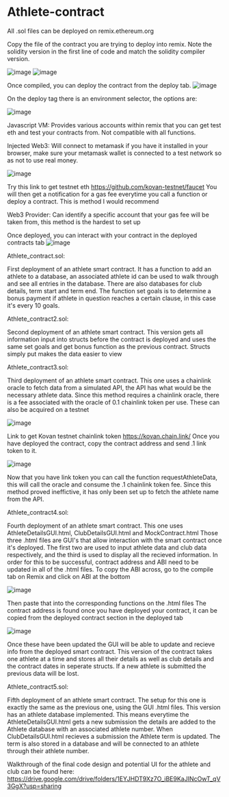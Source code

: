 # Athlete-contract

All .sol files can be deployed on remix.ethereum.org

Copy the file of the contract you are trying to deploy into remix. Note the solidity version in the first line of code and match the solidity compiler version. 

![image](https://user-images.githubusercontent.com/31867189/129259628-0208aa22-db93-49a3-b88f-57b27b63a668.png) ![image](https://user-images.githubusercontent.com/31867189/129259667-597fd8f3-1a23-45bd-8af5-24e4db2760e9.png)

Once compiled, you can deploy the contract from the deploy tab.
![image](https://user-images.githubusercontent.com/31867189/129259738-e151ad87-87e8-490f-b342-47501b01325e.png)

On the deploy tag there is an environment selector, the options are:

![image](https://user-images.githubusercontent.com/31867189/129259806-974f7b56-3f03-408c-be15-ee5513bfe8ee.png)

Javascript VM: Provides various accounts within remix that you can get test eth and test your contracts from. Not compatible with all functions.

Injected Web3: Will connect to metamask if you have it installed in your browser, make sure your metamask wallet is connected to a test network so as not to use real money.

![image](https://user-images.githubusercontent.com/31867189/129261770-cebe9b4c-563e-4a91-834a-92e6b5426c20.png)

Try this link to get testnet eth https://github.com/kovan-testnet/faucet
You will then get a notification for a gas fee everytime you call a function or deploy a contract. This is method I would recommend

Web3 Provider: Can identify a specific account that your gas fee will be taken from, this method is the hardest to set up

Once deployed, you can interact with your contract in the deployed contracts tab
![image](https://user-images.githubusercontent.com/31867189/129259491-24c6b8a3-a7af-4612-b056-dcaccff84608.png)

Athlete_contract.sol:

First deployment of an athlete smart contract. It has a function to add an athlete to a database, an associated athlete id can be used to walk through and see all entries in the database.
There are also databases for club details, term start and term end.
The function set goals is to determine a bonus payment if athlete in question reaches a certain clause, in this case it's every 10 goals.

Athlete_contract2.sol:

Second deployment of an athlete smart contract. This version gets all information input into structs before the contract is deployed and uses the same set goals and get bonus function as the previous contract. Structs simply put makes the data easier to view

Athlete_contract3.sol:

Third deployment of an athlete smart contract. This one uses a chainlink oracle to fetch data from a simulated API, the API has what would be the necessary athlete data. 
Since this method requires a chainlink oracle, there is a fee associated with the oracle of 0.1 chainlink token per use. These can also be acquired on a testnet

![image](https://user-images.githubusercontent.com/31867189/129264432-95011017-5160-4bad-a48d-4556faec5a3e.png)

Link to get Kovan testnet chainlink token https://kovan.chain.link/
Once you have deployed the contract, copy the contract address and send .1 link token to it.

![image](https://user-images.githubusercontent.com/31867189/129300519-dc6c2e2f-45fa-4512-991f-a8028f503e18.png)

Now that you have link token you can call the function requestAthleteData, this will call the oracle and consume the .1 chainlink token fee. 
Since this method proved ineffictive, it has only been set up to fetch the athlete name from the API.

Athlete_contract4.sol:

Fourth deployment of an athlete smart contract. This one uses AthleteDetailsGUI.html, ClubDetailsGUI.html and MockContract.html
Those three .html files are GUI's that allow interaction with the smart contract once it's deployed. The first two are used to input athlete data and club data respectively, and the third is used to display all the recieved information.
In order for this to be successful, contract address and ABI need to be updated in all of the .html files.
To copy the ABI across, go to the compile tab on Remix and click on ABI at the bottom

![image](https://user-images.githubusercontent.com/31867189/129308067-234487d8-f888-43fd-bf9f-4fd05ee1a5d1.png)

Then paste that into the corresponding functions on the .html files
The contract address is found once you have deployed your contract, it can be copied from the deployed contract section in the deployed tab

![image](https://user-images.githubusercontent.com/31867189/129308259-6120696c-161a-4553-986d-1f74fe5c7395.png)

Once these have been updated the GUI will be able to update and recieve info from the deployed smart contract.
This version of the contract takes one athlete at a time and stores all their details as well as club details and the contract dates in seperate structs.
If a new athlete is submitted the previous data will be lost.

Athlete_contract5.sol:

Fifth deployment of an athlete smart contract. The setup for this one is exactly the same as the previous one, using the GUI .html files.
This version has an athlete database implemented. This means everytime the AthleteDetailsGUI.html gets a new submission the details are added to the Athlete database with an associated athlete number. When ClubDetailsGUI.html recieves a submission the Athlete term is updated. The term is also stored in a database and will be connected to an athlete through their athlete number.



Walkthrough of the final code design and potential UI for the athlete and club can be found here: https://drive.google.com/drive/folders/1EYJHDT9Xz7O_iBE9KaJINcOwT_qV3GgX?usp=sharing




